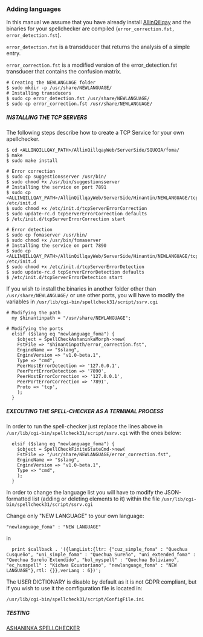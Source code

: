### Adding languages

In this manual we assume that you have already install [AllinQillqay](https://github.com/hinantin/AllinQillqayWeb/blob/master/INSTALL.md) and the binaries for your spellchecker are compiled (`error_correction.fst, error_detection.fst`).

`error_detection.fst` is a transdducer that returns the analysis of a simple entry.

`error_correction.fst` is a modified version of the error_detection.fst transducer that contains the confusion matrix.

```
# Creating the NEWLANGUAGE folder
$ sudo mkdir -p /usr/share/NEWLANGUAGE/
# Installing transducers
$ sudo cp error_detection.fst /usr/share/NEWLANGUAGE/
$ sudo cp error_correction.fst /usr/share/NEWLANGUAGE/
```

##### INSTALLING THE TCP SERVERS

The following steps describe how to create a TCP Service for your own apellchecker.

```
$ cd <ALLINQILLQAY_PATH>/AllinQillqayWeb/ServerSide/SQUOIA/foma/
$ make
$ sudo make install

# Error correction 
$ sudo cp suggestionsserver /usr/bin/
$ sudo chmod +x /usr/bin/suggestionsserver
# Installing the service on port 7891
$ sudo cp <ALLINQILLQAY_PATH>/AllinQillqayWeb/ServerSide/Hinantin/NEWLANGUAGE/tcpServerErrorCorrection /etc/init.d
$ sudo chmod +x /etc/init.d/tcpServerErrorCorrection
$ sudo update-rc.d tcpServerErrorCorrection defaults
$ /etc/init.d/tcpServerErrorCorrection start 

# Error detection
$ sudo cp fomaserver /usr/bin/
$ sudo chmod +x /usr/bin/fomaserver
# Installing the service on port 7890
$ sudo cp <ALLINQILLQAY_PATH>/AllinQillqayWeb/ServerSide/Hinantin/NEWLANGUAGE/tcpServerErrorDetection /etc/init.d
$ sudo chmod +x /etc/init.d/tcpServerErrorDetection
$ sudo update-rc.d tcpServerErrorDetection defaults
$ /etc/init.d/tcpServerErrorDetection start
```

If you wish to install the binaries in another folder other than `/usr/share/NEWLANGUAGE/` or use other ports, you will have to modify the variables in 
`/usr/lib/cgi-bin/spellcheck31/script/ssrv.cgi` 

```
# Modifying the path 
  my $hinantinpath = "/usr/share/NEWLANGUAGE";
```

```
# Modifying the ports 
  elsif ($slang eq "newlanguage_foma") {
    $object = SpellCheckAshaninkaMorph->new(
    FstFile => "$hinantinpath/error_correction.fst",
    EngineName => "$slang",
    EngineVersion => "v1.0-beta.1",
    Type => "cmd",
    PeerHostErrorDetection => '127.0.0.1',
    PeerPortErrorDetection => '7890',
    PeerHostErrorCorrection => '127.0.0.1',
    PeerPortErrorCorrection => '7891',
    Proto => 'tcp',
    );
  }
```


##### EXECUTING THE SPELL-CHECKER AS A TERMINAL PROCESS

In order to run the spell-checker just replace the lines above in `/usr/lib/cgi-bin/spellcheck31/script/ssrv.cgi` with the ones below:

```
  elsif ($slang eq "newlanguage_foma") {
    $object = SpellCheckFiniteStateCmd->new(
    FstFile => "/usr/share/NEWLANGUAGE/error_correction.fst",
    EngineName => "$slang",
    EngineVersion => "v1.0-beta.1",
    Type => "cmd",
    );
  }
```

In order to change the language list you will have to modify the JSON-formatted list (adding or deleting elements to it) within the file `/usr/lib/cgi-bin/spellcheck31/script/ssrv.cgi` 

Change only "NEW LANGUAGE" to your own language:

```
"newlanguage_foma" : "NEW LANGUAGE"
```

in

```
  print $callback . '({langList:{ltr: {"cuz_simple_foma" : "Quechua Cusqueño", "uni_simple_foma" : "Quechua Sureño", "uni_extended_foma" : "Quechua Sureño Extendido", "bol_myspell" : "Quechua Boliviano", "ec_hunspell" : "Kichwa Ecuatoriano", "newlanguage_foma" : "NEW LANGUAGE"},rtl: {}},verLang : 6})';
```

The USER DICTIONARY is disable by default as it is not GDPR compliant, but if you wish to use it the comfiguration file is located in:

```
/usr/lib/cgi-bin/spellcheck31/script/ConfigFile.ini 
```

##### TESTING

[ASHANINKA SPELLCHECKER](https://hinant.in/ckeditor/samples/api.html)

